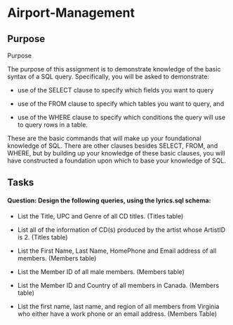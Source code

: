 # Airport-Management

## Purpose

Purpose 

The purpose of this assignment is to demonstrate knowledge of the basic syntax of a SQL query. Specifically, you will be asked to demonstrate:

- use of the SELECT clause to specify which fields you want to query

- use of the FROM clause to specify which tables you want to query, and 

- use of the WHERE clause to specify which conditions the query will use to query rows in a table.

These are the basic commands that will make up your foundational knowledge of SQL. There are other clauses besides SELECT, FROM, and WHERE, but by building up your knowledge of these basic clauses, you will have constructed a foundation upon which to base your knowledge of SQL.


## Tasks

#### Question: Design the following queries, using the lyrics.sql schema:

- List the Title, UPC and Genre of all CD titles. (Titles table)

- List all of the information of CD(s) produced by the artist whose ArtistID is 2. (Titles table)

- List the First Name, Last Name, HomePhone and Email address of all members. (Members table)

- List the Member ID of all male members. (Members table)

- List the Member ID and Country of all members in Canada. (Members table)

- List the first name, last name, and region of all members from Virginia who either have a work phone or an email address. (Members Table)
